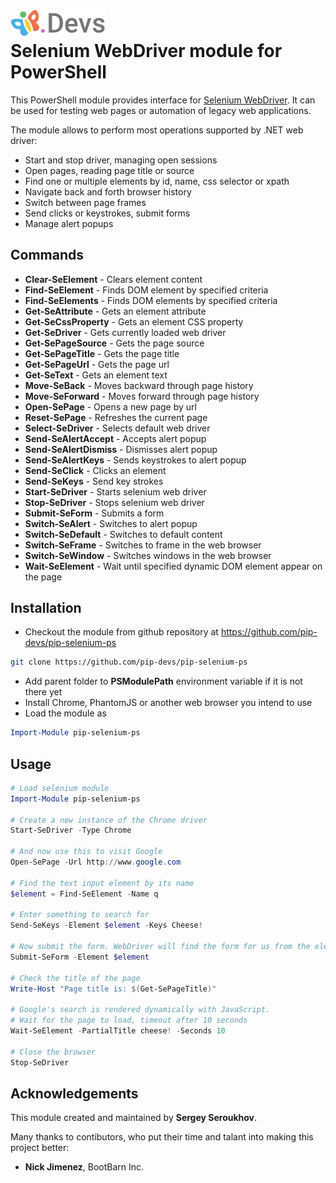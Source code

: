 # <img src="https://github.com/pip-devs/pip-selenium-ps/raw/master/artifacts/logo.png" alt="Pip.Services Logo" style="max-width:30%"> <br/> Selenium WebDriver module for PowerShell

This PowerShell module provides interface for [Selenium WebDriver](http://www.seleniumhq.org/).
It can be used for testing web pages or automation of legacy web applications.

The module allows to perform most operations supported by .NET web driver:

* Start and stop driver, managing open sessions
* Open pages, reading page title or source
* Find one or multiple elements by id, name, css selector or xpath
* Navigate back and forth browser history
* Switch between page frames
* Send clicks or keystrokes, submit forms
* Manage alert popups

## Commands

* **Clear-SeElement** - Clears element content
* **Find-SeElement** - Finds DOM element by specified criteria
* **Find-SeElements** - Finds DOM elements by specified criteria
* **Get-SeAttribute** - Gets an element attribute
* **Get-SeCssProperty** - Gets an element CSS property
* **Get-SeDriver** - Gets currently loaded web driver
* **Get-SePageSource** - Gets the page source
* **Get-SePageTitle** - Gets the page title
* **Get-SePageUrl** - Gets the page url
* **Get-SeText** - Gets an element text
* **Move-SeBack** - Moves backward through page history
* **Move-SeForward** - Moves forward through page history
* **Open-SePage** - Opens a new page by url
* **Reset-SePage** - Refreshes the current page
* **Select-SeDriver** - Selects default web driver
* **Send-SeAlertAccept** - Accepts alert popup
* **Send-SeAlertDismiss** - Dismisses alert popup
* **Send-SeAlertKeys** - Sends keystrokes to alert popup
* **Send-SeClick** - Clicks an element
* **Send-SeKeys** - Send key strokes
* **Start-SeDriver** - Starts selenium web driver
* **Stop-SeDriver** - Stops selenium web driver
* **Submit-SeForm** - Submits a form
* **Switch-SeAlert** - Switches to alert popup
* **Switch-SeDefault** - Switches to default content
* **Switch-SeFrame** - Switches to frame in the web browser
* **Switch-SeWindow** - Switches windows in the web browser
* **Wait-SeElement** - Wait until specified dynamic DOM element appear on the page

## Installation

* Checkout the module from github repository at https://github.com/pip-devs/pip-selenium-ps

```bash
git clone https://github.com/pip-devs/pip-selenium-ps
```

* Add parent folder to **PSModulePath** environment variable if it is not there yet
* Install Chrome, PhantomJS or another web browser you intend to use
* Load the module as

```powershell
Import-Module pip-selenium-ps
```

## Usage

```powershell
# Load selenium module
Import-Module pip-selenium-ps

# Create a new instance of the Chrome driver
Start-SeDriver -Type Chrome

# And now use this to visit Google
Open-SePage -Url http://www.google.com

# Find the text input element by its name
$element = Find-SeElement -Name q

# Enter something to search for
Send-SeKeys -Element $element -Keys Cheese!

# Now submit the form. WebDriver will find the form for us from the element
Submit-SeForm -Element $element

# Check the title of the page
Write-Host "Page title is: $(Get-SePageTitle)"

# Google's search is rendered dynamically with JavaScript.
# Wait for the page to load, timeout after 10 seconds
Wait-SeElement -PartialTitle cheese! -Seconds 10

# Close the browser
Stop-SeDriver
```

## Acknowledgements

This module created and maintained by **Sergey Seroukhov**.

Many thanks to contibutors, who put their time and talant into making this project better:
- **Nick Jimenez**, BootBarn Inc.
